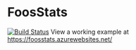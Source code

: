 # FoosStats
[![Build Status](https://dev.azure.com/jfranklin/FoosStats/_apis/build/status/jfrank23.FoosStats?branchName=master)](https://dev.azure.com/jfranklin/FoosStats/_build/latest?definitionId=1&branchName=master)
View a working example at https://foosstats.azurewebsites.net/

